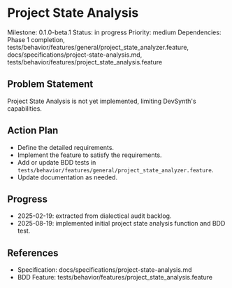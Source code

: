 # Project State Analysis
Milestone: 0.1.0-beta.1
Status: in progress
Priority: medium
Dependencies: Phase 1 completion, tests/behavior/features/general/project_state_analyzer.feature, docs/specifications/project-state-analysis.md, tests/behavior/features/project_state_analysis.feature

## Problem Statement
Project State Analysis is not yet implemented, limiting DevSynth's capabilities.


## Action Plan
- Define the detailed requirements.
- Implement the feature to satisfy the requirements.
- Add or update BDD tests in `tests/behavior/features/general/project_state_analyzer.feature`.
- Update documentation as needed.

## Progress
- 2025-02-19: extracted from dialectical audit backlog.
- 2025-08-19: implemented initial project state analysis function and BDD test.

## References
- Specification: docs/specifications/project-state-analysis.md
- BDD Feature: tests/behavior/features/project_state_analysis.feature
